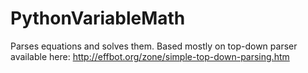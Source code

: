 PythonVariableMath
==================

Parses equations and solves them. Based mostly on top-down parser available here: http://effbot.org/zone/simple-top-down-parsing.htm

